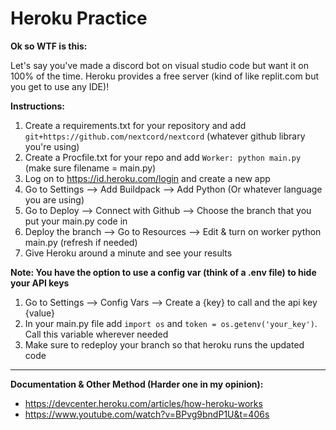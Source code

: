# Heroku Practice
 
**Ok so WTF is this:**

Let's say you've made a discord bot on visual studio code but want it on 100% of the time. Heroku provides a free server (kind of like replit.com but you get to use any IDE)!
 
**Instructions:**

1. Create a requirements.txt for your repository and add `git+https://github.com/nextcord/nextcord` (whatever github library you're using) 
2. Create a Procfile.txt for your repo and add `Worker: python main.py` (make sure filename = main.py)
3. Log on to https://id.heroku.com/login and create a new app 
4. Go to Settings --> Add Buildpack --> Add Python (Or whatever language you are using)
5. Go to Deploy --> Connect with Github --> Choose the branch that you put your main.py code in
6. Deploy the branch --> Go to Resources --> Edit & turn on worker python main.py (refresh if needed)
7. Give Heroku around a minute and see your results

**Note: You have the option to use a config var (think of a .env file) to hide your API keys**

1. Go to Settings --> Config Vars --> Create a {key} to call and the api key {value}
2. In your main.py file add `import os` and `token = os.getenv('your_key')`. Call this variable wherever needed
3. Make sure to redeploy your branch so that heroku runs the updated code

<hr>

**Documentation & Other Method (Harder one in my opinion):**

- https://devcenter.heroku.com/articles/how-heroku-works
- https://www.youtube.com/watch?v=BPvg9bndP1U&t=406s
